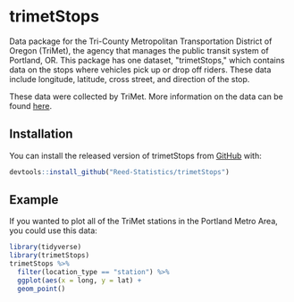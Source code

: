 
# trimetStops

<!-- badges: start -->
<!-- badges: end -->

Data package for the Tri-County Metropolitan Transportation District of Oregon (TriMet), the agency that manages the public transit system of Portland, OR. This package has one dataset, "trimetStops," which contains data on the stops where vehicles pick up or drop off riders. These data include longitude, latitude, cross street, and direction of the stop.

These data were collected by TriMet. More information on the data can be found [here](https://developer.trimet.org/).



## Installation

You can install the released version of trimetStops from [GitHub](https://github.com) with:

``` r
devtools::install_github("Reed-Statistics/trimetStops")
```

## Example

If you wanted to plot all of the TriMet stations in the Portland Metro Area, you could use this data:

``` r
library(tidyverse)
library(trimetStops)
trimetStops %>%
  filter(location_type == "station") %>%
  ggplot(aes(x = long, y = lat) +
  geom_point() 
```

